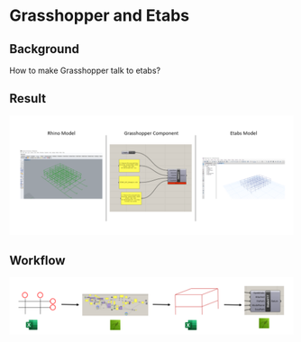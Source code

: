 # Grasshopper and Etabs
## Background
   How to make Grasshopper talk to etabs?

## Result
![Result](Image/Result.png)

## Workflow
![Workflow](Image/Workflow.png)

